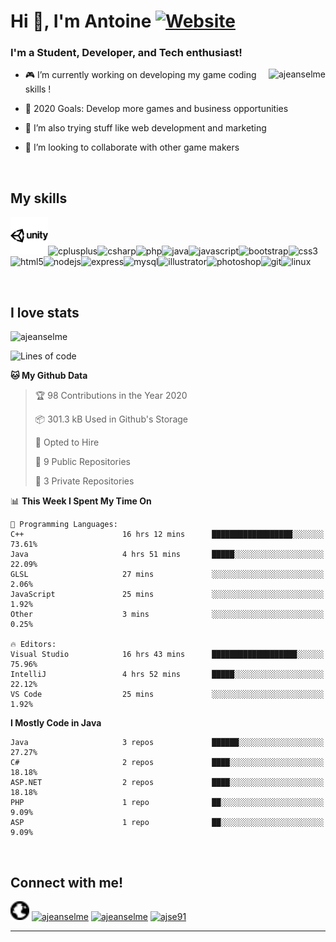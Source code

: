 # Hi 👋, I'm Antoine [![Website](https://img.shields.io/website?label=jeanselme.fr&style=for-the-badge&url=https%3A%2F%2Fjeanselme.fr)](https://jeanselme.fr)

### I'm a Student, Developer, and Tech enthusiast! 
<img align="right" src="https://github-readme-stats.vercel.app/api?username=ajeanselme&show_icons=true" alt="ajeanselme" />

 
- 🎮 I’m currently working on developing my game coding skills !

- 🥅 2020 Goals: Develop more games and business opportunities

- 🎨 I’m also trying stuff like web development and marketing

- 👯 I’m looking to collaborate with other game makers


<br />

## My skills 

<img src="https://raw.githubusercontent.com/github/explore/80688e429a7d4ef2fca1e82350fe8e3517d3494d/topics/unity/unity.png" alt="unity" width="60px" height="auto"/><img src="https://devicons.github.io/devicon/devicon.git/icons/cplusplus/cplusplus-original.svg" alt="cplusplus" width="40" height="40"/><img src="https://devicons.github.io/devicon/devicon.git/icons/csharp/csharp-original.svg" alt="csharp" width="40" height="40"/><img src="https://devicons.github.io/devicon/devicon.git/icons/php/php-original.svg" alt="php" width="40" height="40"/><img src="https://devicons.github.io/devicon/devicon.git/icons/java/java-original-wordmark.svg" alt="java" width="40" height="40"/><img src="https://devicons.github.io/devicon/devicon.git/icons/javascript/javascript-original.svg" alt="javascript" width="40" height="40"/><img src="https://devicons.github.io/devicon/devicon.git/icons/bootstrap/bootstrap-plain.svg" alt="bootstrap" width="40" height="40"/><img src="https://devicons.github.io/devicon/devicon.git/icons/css3/css3-original-wordmark.svg" alt="css3" width="40" height="40"/><img src="https://devicons.github.io/devicon/devicon.git/icons/html5/html5-original-wordmark.svg" alt="html5" width="40" height="40"/><img src="https://devicons.github.io/devicon/devicon.git/icons/nodejs/nodejs-original-wordmark.svg" alt="nodejs" width="40" height="40"/><img src="https://devicons.github.io/devicon/devicon.git/icons/express/express-original-wordmark.svg" alt="express" width="40" height="40"/><img src="https://devicons.github.io/devicon/devicon.git/icons/mysql/mysql-original-wordmark.svg" alt="mysql" width="40" height="40"/><img src="https://www.vectorlogo.zone/logos/adobe_illustrator/adobe_illustrator-icon.svg" alt="illustrator" width="40" height="40"/><img src="https://devicons.github.io/devicon/devicon.git/icons/photoshop/photoshop-plain.svg" alt="photoshop" width="40" height="40"/><img src="https://www.vectorlogo.zone/logos/git-scm/git-scm-icon.svg" alt="git" width="40" height="40"/><img src="https://devicons.github.io/devicon/devicon.git/icons/linux/linux-original.svg" alt="linux" width="40" height="40"/>

<br />

## I love stats

<img src="https://komarev.com/ghpvc/?username=ajeanselme" alt="ajeanselme" />

<!--START_SECTION:waka-->
![Lines of code](https://img.shields.io/badge/From%20Hello%20World%20I%27ve%20Written-2.5%20million%20lines%20of%20code-blue)

**🐱 My Github Data** 

> 🏆 98 Contributions in the Year 2020
 > 
> 📦 301.3 kB Used in Github's Storage 
 > 
> 💼 Opted to Hire
 > 
> 📜 9 Public Repositories
 > 
> 🔑 3 Private Repositories 

📊 **This Week I Spent My Time On** 

```text
💬 Programming Languages: 
C++                      16 hrs 12 mins      ██████████████████░░░░░░░   73.61% 
Java                     4 hrs 51 mins       █████░░░░░░░░░░░░░░░░░░░░   22.09% 
GLSL                     27 mins             ░░░░░░░░░░░░░░░░░░░░░░░░░   2.06% 
JavaScript               25 mins             ░░░░░░░░░░░░░░░░░░░░░░░░░   1.92% 
Other                    3 mins              ░░░░░░░░░░░░░░░░░░░░░░░░░   0.25%

🔥 Editors: 
Visual Studio            16 hrs 43 mins      ███████████████████░░░░░░   75.96% 
IntelliJ                 4 hrs 52 mins       █████░░░░░░░░░░░░░░░░░░░░   22.12% 
VS Code                  25 mins             ░░░░░░░░░░░░░░░░░░░░░░░░░   1.92%

```

**I Mostly Code in Java** 

```text
Java                     3 repos             ██████░░░░░░░░░░░░░░░░░░░   27.27% 
C#                       2 repos             ████░░░░░░░░░░░░░░░░░░░░░   18.18% 
ASP.NET                  2 repos             ████░░░░░░░░░░░░░░░░░░░░░   18.18% 
PHP                      1 repo              ██░░░░░░░░░░░░░░░░░░░░░░░   9.09% 
ASP                      1 repo              ██░░░░░░░░░░░░░░░░░░░░░░░   9.09%

```



<!--END_SECTION:waka-->

<br />

## Connect with me!

[<img src="https://raw.githubusercontent.com/iconic/open-iconic/master/svg/globe.svg" alt="ajeanselme" height="30" width="30" />][Website]
[<img src="https://cdn.jsdelivr.net/npm/simple-icons@3.0.1/icons/linkedin.svg" alt="ajeanselme" height="30" width="30" />][Linkedin]
[<img src="https://cdn.jsdelivr.net/npm/simple-icons@3.0.1/icons/facebook.svg" alt="ajeanselme" height="30" width="30" />][Facebook]
[<img src="https://cdn.jsdelivr.net/npm/simple-icons@3.0.1/icons/instagram.svg" alt="ajse91" height="30" width="30" />][Instagram]

---

[Website]: https://jeanselme.fr
[Linkedin]: https://linkedin.com/in/ajeanselme
[Instagram]: https://instagram.com/ajse91
[Facebook]: https://www.facebook.com/antoine.jse/
